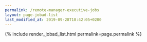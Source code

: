 ```yaml
---
permalink: /remote-manager-executive-jobs
layout: page-jobad-list
last_modified_at: 2019-09-28T18:42:05+0200
---
```

{% include render_jobad_list.html permalink=page.permalink %}
